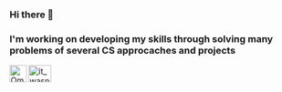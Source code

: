 ### Hi there 👋
<h3>I'm working on developing my skills through solving many problems of several CS approcaches and projects</h3>

<a href="https://www.linkedin.com/in/anas-alnaggar-01a8271b1/" rel="nofollow"><img align="left" alt="Omar's LinkdeIN" width="30px" src="https://camo.githubusercontent.com/8c244a7a7b8a6e767d241c9a6c5e1b5e13ea693770c52bbc3fe564ba4044a4c9/68747470733a2f2f63646e2d69636f6e732d706e672e666c617469636f6e2e636f6d2f3531322f3137342f3137343835372e706e67" data-canonical-src="https://cdn-icons-png.flaticon.com/512/174/174857.png" style="max-width: 100%;"></a>

<a href="https://codeforces.com/profile/Anasss" rel="nofollow">
  <img align="left" src="https://raw.githubusercontent.com/rahuldkjain/github-profile-readme-generator/master/src/images/icons/Social/codeforces.svg" alt="it_wasnt_me" height="30" width="40" style="max-width: 100%;">
</a>
